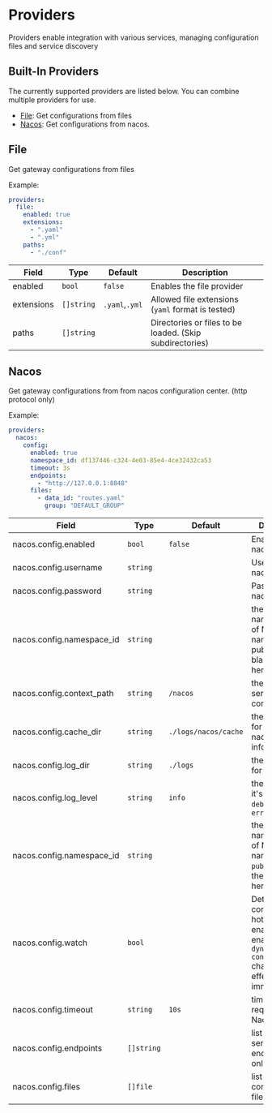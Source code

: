 # Providers

Providers enable integration with various services, managing configuration files and service discovery

## Built-In Providers

The currently supported providers are listed below. You can combine multiple providers for use.

* [File](#file): Get configurations from files
* [Nacos](#nacos): Get configurations from nacos.

## File

Get gateway configurations from files

Example:

```yaml
providers:
  file:
    enabled: true
    extensions:
      - ".yaml"
      - ".yml"
    paths:
      - "./conf"
```

| Field      | Type       | Default        | Description                                               |
| ---------- | ---------- | -------------- | --------------------------------------------------------- |
| enabled    | `bool`     | `false`        | Enables the file provider                                 |
| extensions | `[]string` | `.yaml`,`.yml` | Allowed file extensions (`yaml` format is tested)         |
| paths      | `[]string` |                | Directories or files to be loaded.  (Skip subdirectories) |

## Nacos

Get gateway configurations from from nacos configuration center. (http protocol only)

Example:

```yaml
providers:
  nacos:
    config:
      enabled: true
      namespace_id: df137446-c324-4e03-85e4-4ce32432ca53
      timeout: 3s
      endpoints:
        - "http://127.0.0.1:8848"
      files:
        - data_id: "routes.yaml"
          group: "DEFAULT_GROUP"
```

| Field                     | Type       | Default              | Description                                                                                                               |
| ------------------------- | ---------- | -------------------- | ------------------------------------------------------------------------------------------------------------------------- |
| nacos.config.enabled      | `bool`     | `false`              | Enables the nacos provider                                                                                                |
| nacos.config.username     | `string`   |                      | Username of nacos server                                                                                                  |
| nacos.config.password     | `string`   |                      | Password of nacos server                                                                                                  |
| nacos.config.namespace_id | `string`   |                      | the namespaceId of Nacos. when namespace is public, fill in the blank string here                                         |
| nacos.config.context_path | `string`   | `/nacos`             | the nacos server contextpath                                                                                              |
| nacos.config.cache_dir    | `string`   | `./logs/nacos/cache` | the directory for persist nacos service info                                                                              |
| nacos.config.log_dir      | `string`   | `./logs`             | the directory for log                                                                                                     |
| nacos.config.log_level    | `string`   | `info`               | the level of log, it's must be `debug`,`info`,`warn`, `error`                                                             |
| nacos.config.namespace_id | `string`   |                      | the namespaceId of Nacos. when namespace is `public`, fill in the blank string here                                       |
| nacos.config.watch        | `bool`     |                      | Determines if configuration hot reload is enabled. When enabled, `dynamic configuration` changes take effect immediately. |
| nacos.config.timeout      | `string`   | `10s`                | timeout for requesting Nacos server                                                                                       |
| nacos.config.endpoints    | `[]string` |                      | list of nacos server endpoints (http only)                                                                                |
| nacos.config.files        | `[]file`   |                      | list of configuration files in nacos                                                                                      |
